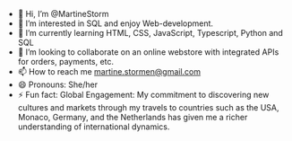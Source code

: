 - 👋 Hi, I’m @MartineStorm
- 👀 I’m interested in SQL and enjoy Web-development.
- 🌱 I’m currently learning HTML, CSS, JavaScript, Typescript, Python and SQL
- 💞️ I’m looking to collaborate on an online webstore with integrated APIs for orders, payments, etc.
- 📫 How to reach me martine.stormen@gmail.com
- 😄 Pronouns: She/her
- ⚡ Fun fact: Global Engagement: My commitment to discovering new cultures and markets through my travels to countries such as the USA, Monaco, Germany, and the Netherlands has given me a richer understanding of international dynamics.
